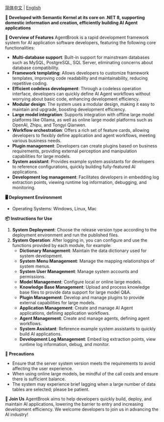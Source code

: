 [简体中文](https://github.com/ChenGan88/ZSN.AgentBrook/blob/main/README.md) | [English](https://github.com/ChenGan88/ZSN.AgentBrook/blob/main/README-en.md)

**🚀 Developed with Semantic Kernel at its core on .NET 8, supporting domestic information and creation, efficiently building AI Agent applications**

**🔧 Overview of Features**
AgentBrook is a rapid development framework system for AI application software developers, featuring the following core functionalities:
* **Multi-database support**: Built-in support for mainstream databases such as MySQL, PostgreSQL, SQL Server, eliminating concerns about database compatibility.
* **Framework templating**: Allows developers to customize framework templates, improving code readability and maintainability, reducing repetitive coding.
* **Efficient codeless development**: Through a codeless operation interface, developers can quickly define AI Agent workflows without worrying about basic code, enhancing development efficiency.
* **Modular design**: The system uses a modular design, making it easy to maintain and upgrade, boosting development efficiency.
* **Large model integration**: Supports integration with offline large model platforms like Ollama, as well as online large model platforms such as OpenAI, Zhipu, and Tongyi Qianwen.
* **Workflow orchestration**: Offers a rich set of feature cards, allowing developers to flexibly define application and agent workflows, meeting various business needs.
* **Plugin management**: Developers can create plugins based on business requirements, providing external perception and manipulation capabilities for large models.
* **System assistant**: Provides example system assistants for developers to reference configurations, quickly building fully-featured AI applications.
* **Development log management**: Facilitates developers in embedding log extraction points, viewing runtime log information, debugging, and monitoring.

**🖥️ Deployment Environment**
* Operating Systems: Windows, Linux, Mac

**📦 Instructions for Use**
1. **System Deployment**: Choose the release version type according to the deployment environment and run the published files.
2. **System Operation**: After logging in, you can configure and use the functions provided by each module, for example:
    * **Dictionary Management**: Maintain the data dictionary used for system development.
    * **System Menu Management**: Manage the mapping relationships of system menus.
    * **System User Management**: Manage system accounts and permissions.
    * **Model Management**: Configure local or online large models.
    * **Knowledge Base Management**: Upload and process knowledge base files to provide data support for large model Q&A.
    * **Plugin Management**: Develop and manage plugins to provide external capabilities for large models.
    * **Application Management**: Create and manage AI Agent applications, defining application workflows.
    * **Agent Management**: Create and manage agents, defining agent workflows.
    * **System Assistant**: Reference example system assistants to quickly build AI applications.
    * **Development Log Management**: Embed log extraction points, view runtime log information, debug, and monitor.

**🚧 Precautions**
* Ensure that the server system version meets the requirements to avoid affecting the user experience.
* When using online large models, be mindful of the call costs and ensure there is sufficient balance.
* The system may experience brief lagging when a large number of data tables are selected; please be patient.

**🌟 Join Us**
AgentBrook aims to help developers quickly build, deploy, and maintain AI applications, lowering the barrier to entry and increasing development efficiency. We welcome developers to join us in advancing the AI industry!
